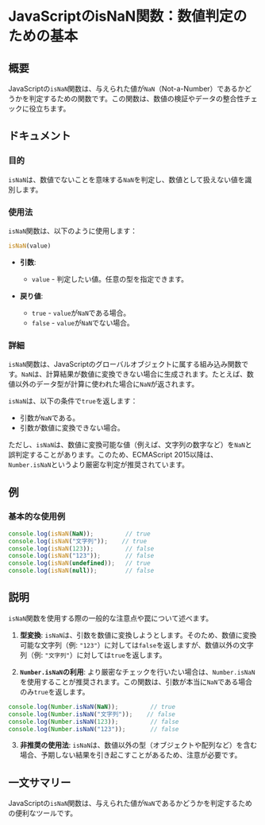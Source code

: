 <!--
Meta Description: # JavaScriptのisNaN関数：数値判定のための基本 ## 概要 JavaScriptの`isNaN`関数は、与えられた値が`NaN`（Not-a-Number）であるかどうかを判定するための関数です。この関数は、数値の検証やデータの整合性チェックに役立ちます。 ## ドキュメント ###...
Meta Keywords: isnan, nan, console, log, number
-->

# JavaScriptのisNaN関数：数値判定のための基本

## 概要
JavaScriptの`isNaN`関数は、与えられた値が`NaN`（Not-a-Number）であるかどうかを判定するための関数です。この関数は、数値の検証やデータの整合性チェックに役立ちます。

## ドキュメント
### 目的
`isNaN`は、数値でないことを意味する`NaN`を判定し、数値として扱えない値を識別します。

### 使用法
`isNaN`関数は、以下のように使用します：

```javascript
isNaN(value)
```

- **引数**: 
  - `value` - 判定したい値。任意の型を指定できます。

- **戻り値**: 
  - `true` - `value`が`NaN`である場合。
  - `false` - `value`が`NaN`でない場合。

### 詳細
`isNaN`関数は、JavaScriptのグローバルオブジェクトに属する組み込み関数です。`NaN`は、計算結果が数値に変換できない場合に生成されます。たとえば、数値以外のデータ型が計算に使われた場合に`NaN`が返されます。

`isNaN`は、以下の条件で`true`を返します：
- 引数が`NaN`である。
- 引数が数値に変換できない場合。

ただし、`isNaN`は、数値に変換可能な値（例えば、文字列の数字など）を`NaN`と誤判定することがあります。このため、ECMAScript 2015以降は、`Number.isNaN`というより厳密な判定が推奨されています。

## 例
### 基本的な使用例

```javascript
console.log(isNaN(NaN));         // true
console.log(isNaN("文字列"));    // true
console.log(isNaN(123));         // false
console.log(isNaN("123"));       // false
console.log(isNaN(undefined));   // true
console.log(isNaN(null));        // false
```

## 説明
`isNaN`関数を使用する際の一般的な注意点や罠について述べます。

1. **型変換**: `isNaN`は、引数を数値に変換しようとします。そのため、数値に変換可能な文字列（例: `"123"`）に対しては`false`を返しますが、数値以外の文字列（例: `"文字列"`）に対しては`true`を返します。

2. **`Number.isNaN`の利用**: より厳密なチェックを行いたい場合は、`Number.isNaN`を使用することが推奨されます。この関数は、引数が本当に`NaN`である場合のみ`true`を返します。

```javascript
console.log(Number.isNaN(NaN));         // true
console.log(Number.isNaN("文字列"));    // false
console.log(Number.isNaN(123));         // false
console.log(Number.isNaN("123"));       // false
```

3. **非推奨の使用法**: `isNaN`は、数値以外の型（オブジェクトや配列など）を含む場合、予期しない結果を引き起こすことがあるため、注意が必要です。

## 一文サマリー
JavaScriptの`isNaN`関数は、与えられた値が`NaN`であるかどうかを判定するための便利なツールです。